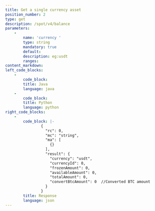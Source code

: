 ```yaml
---
title: Get a single currency asset
position_number: 2
type: get
description: /spot/v4/balance
parameters:
    -
        name: 'currency '
        type: string
        mandatory: true
        default:
        description: eg:usdt
        ranges:
content_markdown:
left_code_blocks:
    -
        code_block:
        title: Java
        language: java
    -
        code_block:
        title: Python
        language: python
right_code_blocks:
    -
        code_block: |-
                {
                  "rc": 0,
                  "mc": "string",
                  "ma": [
                    {}
                  ],
                  "result": {
                    "currency": "usdt",  
                    "currencyId": 0,   
                    "frozenAmount": 0,  
                    "availableAmount": 0,  
                    "totalAmount": 0,    
                    "convertBtcAmount": 0  //Converted BTC amount
                  }
                }
        title: Response
        language: json
---
```


